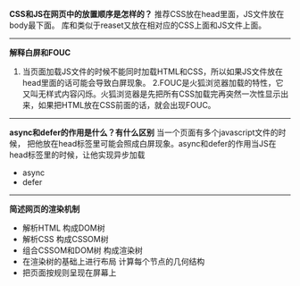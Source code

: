 **CSS和JS在网页中的放置顺序是怎样的？**
推荐CSS放在head里面，JS文件放在body最下面。    库和类似于reaset又放在相对应的CSS上面和JS文件上面。

***
**解释白屏和FOUC**
1. 当页面加载JS文件的时候不能同时加载HTML和CSS，所以如果JS文件放在head里面的话可能会导致白屏现象。
2.FOUC是火狐浏览器加载的特性，它又叫无样式内容闪烁。火狐浏览器是先把所有CSS加载完再突然一次性显示出来，如果把HTML放在CSS前面的话，就会出现FOUC。
***

**async和defer的作用是什么？有什么区别**
当一个页面有多个javascript文件的时候， 把他放在head标签里可能会照成白屏现象。async和defer的作用当JS在head标签里的时候，让他实现异步加载

- async
- defer

***

**简述网页的渲染机制**
- 解析HTML 构成DOM树
- 解析CSS  构成CSSOM树
- 组合CSSOM和DOM树  构成渲染树
- 在渲染树的基础上进行布局  计算每个节点的几何结构
- 把页面按规则呈现在屏幕上